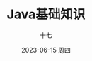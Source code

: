 ---
title: Java基础知识
icon: file
author: 十七
date: 2023-06-15 周四
category:
- JavaSE阶段
tag:
- Java基础
sticky: true
index: true
---